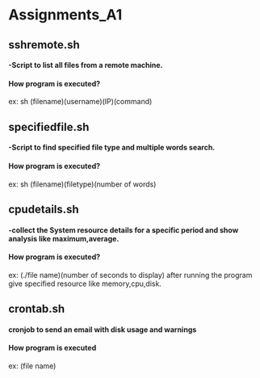 # Assignments_A1 #
## sshremote.sh ##
#### -Script to list all files from a remote machine. ####
#### How program is executed? ####
ex: sh (filename)(username)(IP)(command)

## specifiedfile.sh ##
#### -Script to find specified file type and multiple words search. ####
#### How program is executed? ####
ex: sh (filename)(filetype)(number of words)

## cpudetails.sh ##
#### -collect the System resource details for a specific period and show analysis like maximum,average. ####
#### How program is executed? ####
ex: (./file name)(number of seconds to display) after running the program give specified resource like memory,cpu,disk.

## crontab.sh ##
#### cronjob to send an email with disk usage and warnings ####
#### How program is executed ####
ex: (file name)
